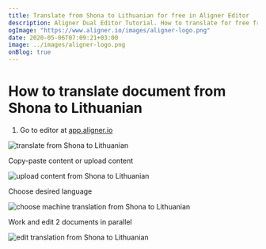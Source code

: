 ```yaml
---
title: Translate from Shona to Lithuanian for free in Aligner Editor
description: Aligner Dual Editor Tutorial. How to translate for free from Shona to Lithuanian. Aligner is multilingual document management platform. 
ogImage: "https://www.aligner.io/images/aligner-logo.png"
date: 2020-05-06T07:09:21+03:00
image: ../images/aligner-logo.png
onBlog: true
---
```


# How to translate document from Shona to Lithuanian

1. Go to editor at [app.aligner.io](https://app.aligner.io "Aligner App web page")

![translate from Shona to Lithuanian](../aligner-blank-editor.png "translate from Shona to Lithuanian")

Copy-paste content or upload content

![upload content from Shona to Lithuanian](../aligner-uploaded-document.png "upload content from Shona to Lithuanian")

Choose desired language

![choose machine translation from Shona to Lithuanian](../aligner-language-dropdown.png "choose machine translation from Shona to Lithuanian")

Work and edit 2 documents in parallel

![edit translation from Shona to Lithuanian](../aligner-double-sitded-editor.png "edit translation from Shona to Lithuanian")

